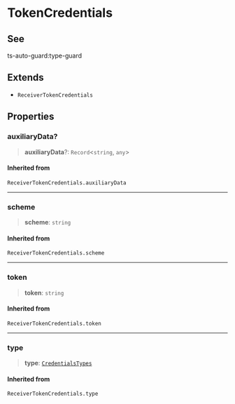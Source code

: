 # TokenCredentials

## See

ts-auto-guard:type-guard

## Extends

- `ReceiverTokenCredentials`

## Properties

### auxiliaryData?

> **auxiliaryData**?: `Record`<`string`, `any`>

#### Inherited from

`ReceiverTokenCredentials.auxiliaryData`

***

### scheme

> **scheme**: `string`

#### Inherited from

`ReceiverTokenCredentials.scheme`

***

### token

> **token**: `string`

#### Inherited from

`ReceiverTokenCredentials.token`

***

### type

> **type**: [`CredentialsTypes`](reference/enumerations/CredentialsTypes.md)

#### Inherited from

`ReceiverTokenCredentials.type`

